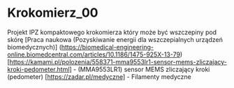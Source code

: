 # Krokomierz_00
Projekt IPZ kompaktowego krokomierza który może być wszczepiny pod skórę
[Praca naukowa (Pozyskiwanie energii dla wszczepialnych urządzeń biomedycznych)] (https://biomedical-engineering-online.biomedcentral.com/articles/10.1186/1475-925X-13-79)
[https://kamami.pl/polozenia/558371-mma9553lr1-sensor-mems-zliczajacy-kroki-pedometer.html] - (MMA9553LR1) sensor MEMS zliczający kroki (pedometer)
[https://zadar.pl/medyczne] - Filamenty medyczne
